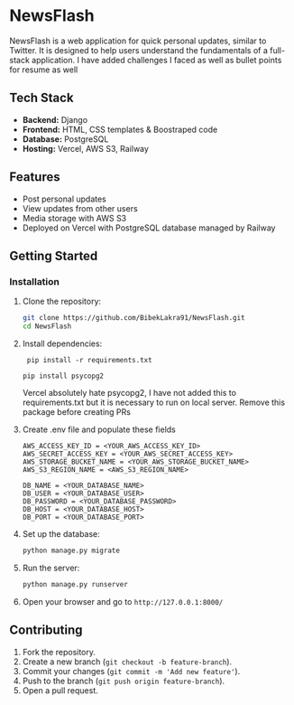 # NewsFlash

NewsFlash is a web application for quick personal updates, similar to Twitter. It is designed to help users understand the fundamentals of a full-stack application. I have added challenges I faced as well as bullet points for resume as well

## Tech Stack
- **Backend:** Django
- **Frontend:** HTML, CSS templates & Boostraped code
- **Database:** PostgreSQL 
- **Hosting:** Vercel, AWS S3, Railway

## Features
- Post personal updates
- View updates from other users
- Media storage with AWS S3
- Deployed on Vercel with PostgreSQL database managed by Railway

## Getting Started

### Installation

1. Clone the repository:
   ```bash
   git clone https://github.com/BibekLakra91/NewsFlash.git
   cd NewsFlash
   ```

2. Install dependencies:
   ```
    pip install -r requirements.txt
   ```
    ```
    pip install psycopg2
    ```
    Vercel absolutely hate psycopg2, I have not added this to requirements.txt but it is necessary to run on local server. Remove this package before creating PRs

3. Create .env file and populate these fields
    ```
    AWS_ACCESS_KEY_ID = <YOUR_AWS_ACCESS_KEY_ID>
    AWS_SECRET_ACCESS_KEY = <YOUR_AWS_SECRET_ACCESS_KEY>
    AWS_STORAGE_BUCKET_NAME = <YOUR_AWS_STORAGE_BUCKET_NAME>
    AWS_S3_REGION_NAME = <AWS_S3_REGION_NAME>
    
    DB_NAME = <YOUR_DATABASE_NAME>
    DB_USER = <YOUR_DATABASE_USER>
    DB_PASSWORD = <YOUR_DATABASE_PASSWORD>
    DB_HOST = <YOUR_DATABASE_HOST>
    DB_PORT = <YOUR_DATABASE_PORT>
    ```
3. Set up the database:
   ```bash
   python manage.py migrate
   ```

4. Run the server:
   ```bash
   python manage.py runserver
   ```

5. Open your browser and go to `http://127.0.0.1:8000/`

## Contributing

1. Fork the repository.
2. Create a new branch (`git checkout -b feature-branch`).
3. Commit your changes (`git commit -m 'Add new feature'`).
4. Push to the branch (`git push origin feature-branch`).
5. Open a pull request.
